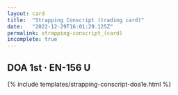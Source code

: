 ```yaml
---
layout: card
title:  "Strapping Conscript (trading card)"
date:   "2022-12-29T16:01:29.125Z"
permalink: strapping-conscript_(card)
incomplete: true
---
```


## DOA 1st &middot; EN-156 U

{% include templates/strapping-conscript-doa1e.html %}

